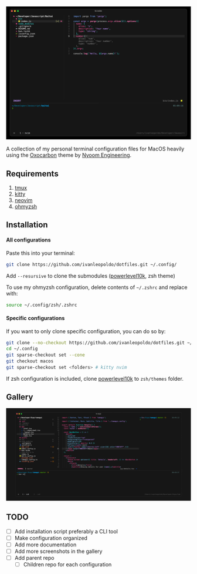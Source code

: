 ![alt text](https://github.com/ivanleopoldo/dotfiles/blob/macos/.assets/thumbnail.png?raw=true "Thumbnail")

A collection of my personal terminal configuration files for MacOS heavily using the [Oxocarbon](https://github.com/nyoom-engineering/oxocarbon.nvim) theme by [Nyoom Engineering](https://github.com/nyoom-engineering).

## Requirements
1. [tmux](tmux.github.io)
2. [kitty](https://sw.kovidgoyal.net/kitty/)
3. [neovim](https://neovim.io)
4. [ohmyzsh](https://ohmyz.sh)

## Installation

#### All configurations

Paste this into your terminal:

```bash
git clone https://github.com/ivanleopoldo/dotfiles.git ~/.config/
```

Add `--resursive` to clone the submodules ([powerlevel10k](https://github.com/romkatv/powerlevel10k]), zsh theme)

To use my ohmyzsh configuration, delete contents of `~/.zshrc` and replace with:

```bash
source ~/.config/zsh/.zshrc
```

#### Specific configurations

If you want to only clone specific configuration, you can do so by:

```bash
git clone --no-checkout https://github.com/ivanleopoldo/dotfiles.git ~/.config/
cd ~/.config
git sparse-checkout set --cone
git checkout macos
git sparse-checkout set <folders> # kitty nvim
```
If zsh configuration is included, clone [powerlevel10k](https://github.com/romkatv/powerlevel10k) to `zsh/themes` folder.

## Gallery

![alt text](https://github.com/ivanleopoldo/dotfiles/blob/macos/.assets/image.png?raw=true "Image")

## TODO
- [ ] Add installation script preferably a CLI tool
- [ ] Make configuration organized
- [ ] Add more documentation
- [ ] Add more screenshots in the gallery
- [ ] Add parent repo
  - [ ] Children repo for each configuration
